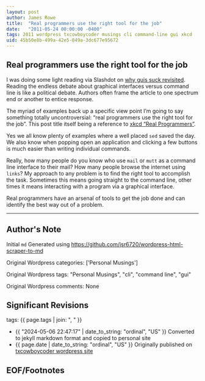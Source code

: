 ```yaml
---
layout: post
author: James Rowe
title:  "Real programmers use the right tool for the job"
date:   "2011-05-24 00:00:00 -0400"
tags: 2011 wordpress txcowboycoder musings cli command-line gui xkcd
uid: 45b50e8b-499a-42e5-849a-3dc677e95672
---
```



## Real programmers use the right tool for the job


I was doing some light reading via Slashdot on [why guis suck revisited](http://www.infoworld.com/d/data-center/why-guis-suck-revisited-515). Reading the endless debate about graphical interfaces versus command line is like a political debate. Authors often frame the article to one spectrum end or another to entice response.


The myriad of examples back up a specific view point I’m going to say something totally uncontroversial: “real programmers use the right tool for the job”. This post title itself being a reference to [xkcd “Real Programmers”](http://xkcd.com/378/).


Yes we all know plenty of examples where a well placed `sed` saved the day. We also know when popping open an application and clicking a few buttons is much easier than writing individual commands.


Really, how many people do you know who use `mail` or `mutt` as a command line interface to their mail? How many people browse the internet using `links`? My approach to any problem is to find the right tool to accomplish the task. Sometimes this means going straight to the command line, other times it means interacting with a program via a graphical interface.


Real programmers have an arsenal of tools to get the job done and can identify the best way out of a problem.




---

## Author's Note

Initial `md` Generated using <https://github.com/jsr6720/wordpress-html-scraper-to-md>

Original Wordpress categories: ['Personal Musings']

Original Wordpress tags: "Personal Musings", "cli", "command line", "gui"

Original Wordpress comments: None

## Significant Revisions

tags: {{ page.tags | join: ", " }} <!-- todo move this somewhere -->

- {{ "2024-05-06 22:47:17" | date_to_string: "ordinal", "US" }} Converted to jekyll markdown format and copied to personal site
- {{ page.date | date_to_string: "ordinal", "US" }} Originally published on [txcowboycoder wordpress site](https://txcowboycoder.wordpress.com/2011/05/24/real-programmers-use-the-right-tool-for-the-job/)

## EOF/Footnotes

